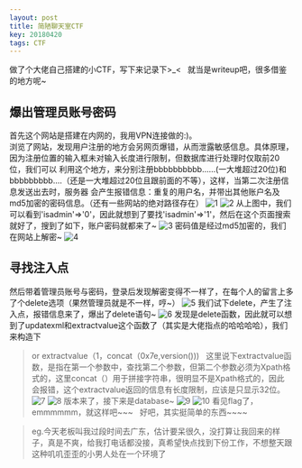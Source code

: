 ```yaml
---
layout: post
title: 简陋聊天室CTF
key: 20180420
tags: CTF
---
```


做了个大佬自己搭建的小CTF，写下来记录下>_<  
就当是writeup吧，很多借鉴的地方呢~
<!--more-->

## 爆出管理员账号密码
首先这个网站是搭建在内网的，我用VPN连接做的:)。  
浏览了网站，发现用户注册的地方会另网页爆错，从而泄露敏感信息。具体原理，因为注册位置的输入框未对输入长度进行限制，但数据库进行处理时仅取前20位，我们可以
利用这个地方，来分别注册bbbbbbbbbb......(一大堆超过20位)和bbbbbbbbb....（还是一大堆超过20位且跟前面的不等），这样，当第二次注册信息发送出去时，服务器
会产生报错信息：重复的用户名，并带出其他账户名及md5加密的密码信息。（还有一些网站的绝对路径存在）
![1](/xingruidong95.github.io/photo/2.png)
![2](/xingruidong95.github.io/photo/3.png)
从上图中，我们可以看到'isadmin'=>'0'，因此就想到了要找'isadmin'=>'1'，然后在这个页面搜索就好了，搜到了如下，账户密码就都来了~
![3](/xingruidong95.github.io/photo/4.png)
密码值是经过md5加密的，我们在网站上解密~
![4](/xingruidong95.github.io/photo/11.png)
## 寻找注入点
然后带着管理员账号与密码，登录后发现解密变得不一样了，在每个人的留言上多了个delete选项（果然管理员就是不一样，哼~）
![5](/xingruidong95.github.io/photo/5.png)
我们试下delete，产生了注入点，报错信息来了，爆出了delete语句~
![6](/xingruidong95.github.io/photo/6.png)
发现是delete函数，因此就可以想到了updatexml和extractvalue这个函数了（其实是大佬指点的哈哈哈哈），我们来构造下  
>or extractvalue（1，concat（0x7e,version()))  
这里说下extractvalue函数，是指在第一个参数中，查找第二个参数，但第二个参数必须为Xpath格式的，这里concat（）用于拼接字符串，很明显不是Xpath格式的，因此
会报错，这个extractvalue返回的信息有长度限制，应该是只显示32位。
![7](/xingruidong95.github.io/photo/7.png)
![8](/xingruidong95.github.io/photo/8.png)
版本来了，接下来是database~
![9](/xingruidong95.github.io/photo/9.png)
![10](/xingruidong95.github.io/photo/10.png)
看见flag了，emmmmmm，就这样吧~~~  
好吧，其实挺简单的东西~~~~

>eg.今天老板叫我过段时间去广东，估计要呆很久，没打算让我回来的样子，真是不爽，给我打电话都没接，真希望快点找到下份工作，不想整天跟这种叽叽歪歪的小男人处在一个环境了

